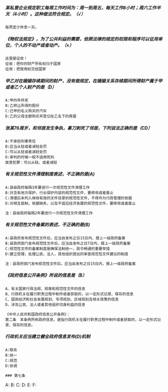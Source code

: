 ##### 某私营企业规定职工每周工作时间为：周一到周五，每天工作8小时；周六工作半天（4小时）。这种做法符合规定。（√）
    每周至少休息一天。


##### 《物权法规定》，为了公共利益的需要，依照法律的规定的权限和程序可以征用单位，个人的不动产或者动产。（×）
    这里是征收！
    征收：把你的财产所有权归于国家
    征用：把使用权交给国家



##### 甲乙对在婚姻存续期间的财产，没有做规定，在婚姻关系存续期间所得财产属于甲或者乙个人财产的是（D）
    A:甲的年终奖
    B:乙转让所得的股份
    C:已甲的名义购买的汽车
    D:乙的父母全额购买并登记在乙名下的房屋



##### 张某76周岁，和邻居发生争执，拿刀刺死了邻居，下列说法正确的是（CD）
    A:不承担刑事责任
    B:应当从轻或者减轻处罚
    C:可以从轻或者减轻处罚
    D:审判的时候一般不适用死刑
    故意犯罪：可以从轻，或者减轻


##### 有关规范性文件清理制度表述，不正确的是(A)
    A:县级政府每隔3年要进行一次规范性文件清理工作
    B:对含有地方保护，行业保护内容的规范性文件，要修改或者废止
    C:清理后未列入继续有效的文件目录的规范性文件，不得作为行政管理的依据
    D:对相互抵制，依据缺失，以及不适应经济发展的规范性文件，要修改或者废止

    注：县级政府每隔2年要进行一次规范性文件清理工作

##### 有关规范性文件备案的表述，不正确的是(B)
    A:县政府发布规范性文件后，应当自发布之日15日内，报上一级政府备案
    B:县政府部门发布规范性文件后，应当自发布之日7日内，报上一级政府备案
    C:规范性文件的备案制度是确保法制统一，政令畅通的重要举措
    D:建立受理，处理公民，法人，其他组织提出的审查规范性文件建议的制度

    注：县政府部门发布规范性文件后，应当自发布之日15日内，报上一级政府备案





##### 《政府信息公开条例》所说的信息是（B）
	A、有关国家行政法规、规章和规范性文件的信息
	B、行政机关在履行职责过程中制作或者获取的，以一定形式记录、保存的信息
	C、国民经济和社会发展规划、专项规划、区域规划及相关政策的信息
	D、涉及公民、法人或者其他组织切身利益的信息

    《中华人民共和国政府信息公开条例》：
    第二条　本条例所称政府信息，是指行政机关在履行职责过程中制作或者获取的，以一定形式记录、保存的信息。



##### 行政机关应当建立健全政府信息发布(D)机制
    A:联系
    B:统一
    C:规范
    D:协调
    
    ### 第七条






A:
B:
C:
D:
E:
F:
